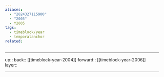 ```yaml
---
aliases:
  - "2024327115900"
  - "2005"
  - Y2005
tags:
  - timeblock/year
  - temporalanchor
related:
---
```




***

up:: 
back:: [[timeblock-year-2004]]
forward:: [[timeblock-year-2006]]
layer:: 

***

